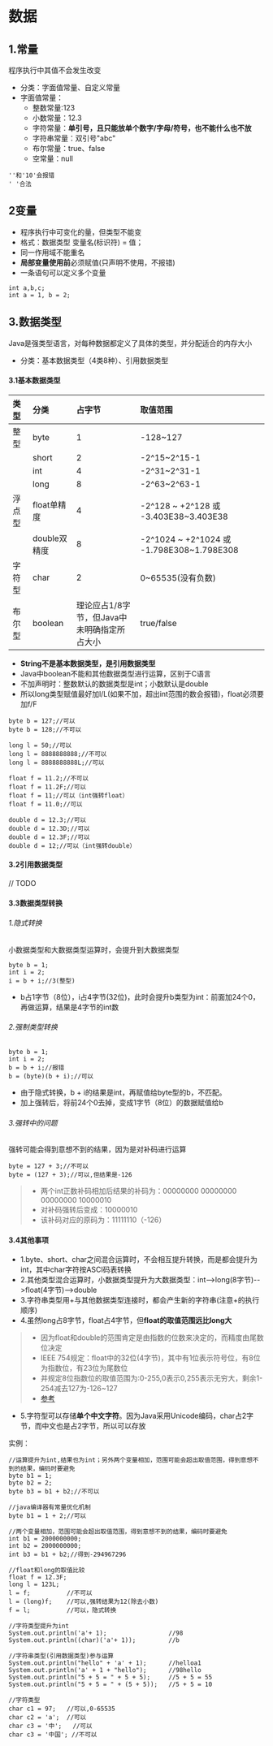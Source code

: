 # 数据

## 1.常量
程序执行中其值不会发生改变

- 分类：字面值常量、自定义常量
- 字面值常量：
    + 整数常量:123
    + 小数常量：12.3
    + 字符常量：**单引号，且只能放单个数字/字母/符号，也不能什么也不放**
    + 字符串常量：双引号"abc"
    + 布尔常量：true、false
    + 空常量：null
```
''和'10'会报错
' '合法
```
    

## 2变量
- 程序执行中可变化的量，但类型不能变
- 格式：数据类型 变量名(标识符) = 值；
- 同一作用域不能重名
- **局部变量使用前**必须赋值(只声明不使用，不报错)
- 一条语句可以定义多个变量
```
int a,b,c;
int a = 1, b = 2;
```


## 3.数据类型
Java是强类型语言，对每种数据都定义了具体的类型，并分配适合的内存大小

- 分类：基本数据类型（4类8种）、引用数据类型

#### 3.1基本数据类型
|类型|分类|占字节|取值范围|
|:--|:--|:----|:------|
|整型|byte|1   |-128~127|
|   |short|2   |-2^15~2^15-1|
|   |int|4   |-2^31~2^31-1|
|   |long|8   |-2^63~2^63-1|
|浮点型|float单精度|4|-2^128 ~ +2^128 或 -3.403E38~3.403E38|
|     |double双精度|8|-2^1024 ~ +2^1024 或 -1.798E308~1.798E308|
|字符型|char|2|0~65535(没有负数)|
|布尔型|boolean|理论应占1/8字节，但Java中未明确指定所占大小|true/false|

- **String不是基本数据类型，是引用数据类型**
- Java中boolean不能和其他数据类型进行运算，区别于C语言
- 不加声明时：整数默认的数据类型是int；小数默认是double
- 所以long类型赋值最好加l/L(如果不加，超出int范围的数会报错)，float必须要加f/F
```
byte b = 127;//可以
byte b = 128;//不可以

long l = 50;//可以
long l = 8888888888;//不可以
long l = 8888888888L;//可以

float f = 11.2;//不可以
float f = 11.2F;//可以
float f = 11;//可以（int强转float）
float f = 11.0;//可以

double d = 12.3;//可以
double d = 12.3D;//可以
double d = 12.3F;//可以
double d = 12;//可以（int强转double）
```


#### 3.2引用数据类型
// TODO

#### 3.3数据类型转换
###### 1.隐式转换
小数据类型和大数据类型运算时，会提升到大数据类型
```
byte b = 1;
int i = 2;
i = b + i;//3(整型)
```
- b占1字节（8位），i占4字节(32位)，此时会提升b类型为int：前面加24个0，再做运算，结果是4字节的int数

###### 2.强制类型转换
```
byte b = 1;
int i = 2;
b = b + i;//报错
b = (byte)(b + i);//可以
```

- 由于隐式转换，b + i的结果是int，再赋值给byte型的b，不匹配。
- 加上强转后，将前24个0去掉，变成1字节（8位）的数据赋值给b

###### 3.强转中的问题
强转可能会得到意想不到的结果，因为是对补码进行运算
```
byte = 127 + 3;//不可以
byte = (127 + 3);//可以,但结果是-126
```
> - 两个int正数补码相加后结果的补码为：00000000 00000000 00000000 10000010
> - 对补码强转后变成：10000010
> - 该补码对应的原码为：11111110（-126）


#### 3.4其他事项

- 1.byte、short、char之间混合运算时，不会相互提升转换，而是都会提升为int，其中char字符按ASCI码表转换
- 2.其他类型混合运算时，小数据类型提升为大数据类型：int-->long(8字节)-->float(4字节)-->double
- 3.字符串类型用+与其他数据类型连接时，都会产生新的字符串(注意+的执行顺序)
- 4.虽然long占8字节，float占4字节，但**float的取值范围远比long大**

> - 因为float和double的范围肯定是由指数的位数来决定的，而精度由尾数位决定
> - IEEE 754规定：float中的32位(4字节)，其中有1位表示符号位，有8位为指数位，有23位为尾数位
> - 并规定8位指数位的取值范围为:0-255,0表示0,255表示无穷大，剩余1-254减去127为-126~127
> - [参考](https://blog.csdn.net/a327369238/article/details/52354811)

- 5.字符型可以存储**单个中文字符**。因为Java采用Unicode编码，char占2字节，而中文也是占2字节，所以可以存放

实例：
```
//运算提升为int,结果也为int；另外两个变量相加，范围可能会超出取值范围，得到意想不到的结果，编码时要避免
byte b1 = 1;
byte b2 = 2;
byte b3 = b1 + b2;//不可以

//java编译器有常量优化机制
byte b1 = 1 + 2;//可以

//两个变量相加，范围可能会超出取值范围，得到意想不到的结果，编码时要避免
int b1 = 2000000000;
int b2 = 2000000000;
int b3 = b1 + b2;//得到-294967296

//float和long的取值比较
float f = 12.3F;
long l = 123L;
l = f;          //不可以
l = (long)f;    //可以,强转结果为12(除去小数)
f = l;          //可以，隐式转换

//字符类型提升为int
System.out.println('a'+ 1);                 //98
System.out.println((char)('a'+ 1));         //b

//字符串类型(引用数据类型)参与运算
System.out.println("hello" + 'a' + 1);      //helloa1
System.out.println('a' + 1 + "hello");      //98hello
System.out.println("5 + 5 = " + 5 + 5);     //5 + 5 = 55
System.out.println("5 + 5 = " + (5 + 5));   //5 + 5 = 10

//字符类型
char c1 = 97;   //可以,0-65535
char c2 = 'a';  //可以
char c3 = '中';   //可以
char c3 = '中国'; //不可以
```

